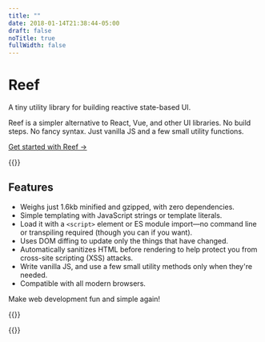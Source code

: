 ```yaml
---
title: ""
date: 2018-01-14T21:38:44-05:00
draft: false
noTitle: true
fullWidth: false
---
```


<h1 class="text-xlarge margin-bottom-small">Reef</h1>

<p class="text-large">A tiny utility library for building reactive state-based UI.</p>

Reef is a simpler alternative to React, Vue, and other UI libraries. No build steps. No fancy syntax. Just vanilla JS and a few small utility functions.

<a class="btn btn-large" href="/getting-started">Get started with Reef &rarr;</a>

{{<cta for="funnel">}}



## Features

- Weighs just 1.6kb minified and gzipped, with zero dependencies.
- Simple templating with JavaScript strings or template literals.
- Load it with a `<script>` element or ES module import&mdash;no command line or transpiling required (though you can if you want).
- Uses DOM diffing to update only the things that have changed.
- Automatically sanitizes HTML before rendering to help protect you from cross-site scripting (XSS) attacks.
- Write vanilla JS, and use a few small utility methods only when they're needed.
- Compatible with all modern browsers.

Make web development fun and simple again!



{{<cta for="bio-short">}}

{{<mailchimp intro="true">}}